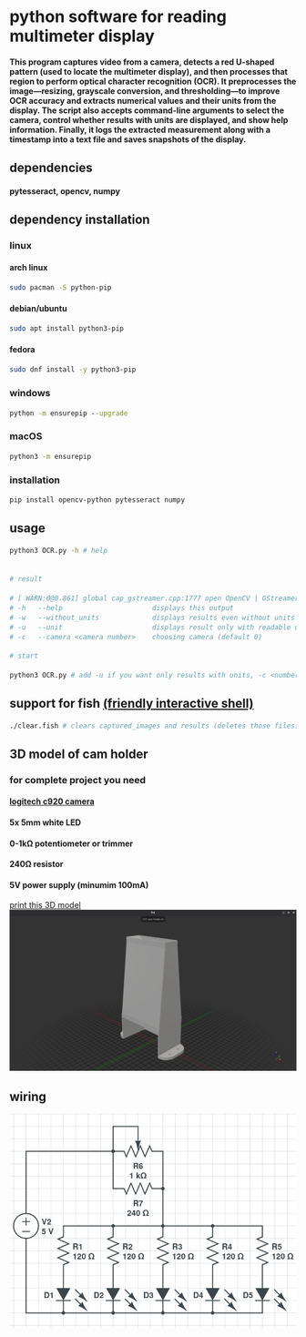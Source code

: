 # python software for reading multimeter display
#### This program captures video from a camera, detects a red U-shaped pattern (used to locate the multimeter display), and then processes that region to perform optical character recognition (OCR). It preprocesses the image—resizing, grayscale conversion, and thresholding—to improve OCR accuracy and extracts numerical values and their units from the display. The script also accepts command-line arguments to select the camera, control whether results with units are displayed, and show help information. Finally, it logs the extracted measurement along with a timestamp into a text file and saves snapshots of the display.

## dependencies
#### pytesseract, opencv, numpy

## dependency installation

### linux

#### arch linux
```bash
sudo pacman -S python-pip
```

#### debian/ubuntu
```bash
sudo apt install python3-pip
```
#### fedora
```bash
sudo dnf install -y python3-pip
```

### windows
```cmd
python -m ensurepip --upgrade
```

### macOS
```bash
python3 -m ensurepip
```

### installation
```bash
pip install opencv-python pytesseract numpy
```

## usage
```bash
python3 OCR.py -h # help


# result

# [ WARN:0@0.861] global cap_gstreamer.cpp:1777 open OpenCV | GStreamer warning: Cannot query video position: status=0, value=-1, duration=-1
# -h   --help                      displays this output
# -w   --without_units             displays results even without units (default)
# -u   --unit                      displays result only with readable units
# -c   --camera <camera number>    choosing camera (default 0)

# start

python3 OCR.py # add -u if you want only results with units, -c <number> for camera change
```

## support for fish [(friendly interactive shell)](https://fishshell.com/)
```bash
./clear.fish # clears captured_images and results (deletes those files)
```

## 3D model of cam holder
### for complete project you need
#### [logitech c920 camera](https://www.logitech.com/en-eu/shop/p/c920-pro-hd-webcam.960-001055)
#### 5x 5mm white LED
#### 0-1kΩ potentiometer or trimmer
#### 240Ω resistor
#### 5V power supply (minumim 100mA)
[print this 3D model](cam_holder/cam_holder.stl)
![3D moderl preview](pictures/cam_holder.png)

## wiring
![circuit diagram](pictures/circuit_diagram.png)
